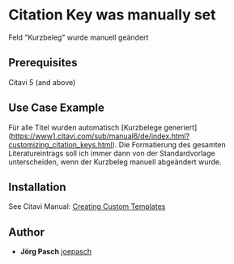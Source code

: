 # Citation Key was manually set

Feld "Kurzbeleg" wurde manuell geändert

## Prerequisites
Citavi 5 (and above)

## Use Case Example 
Für alle Titel wurden automatisch [Kurzbelege generiert] (https://www1.citavi.com/sub/manual6/de/index.html?customizing_citation_keys.html). Die Formatierung des gesamten Literatureintrags soll ich immer dann von der Standardvorlage unterscheiden, wenn der Kurzbeleg manuell abgeändert wurde.

## Installation
See Citavi Manual: [Creating Custom Templates](http://www.citavi.com/creating_custom_templates)

## Author

* **Jörg Pasch** [joepasch](https://github.com/joepasch)
